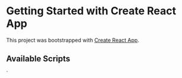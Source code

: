 # Getting Started with Create React App

This project was bootstrapped with [Create React App](https://github.com/facebook/create-react-app).

## Available Scripts

















`








 








